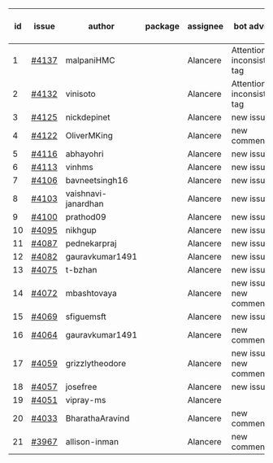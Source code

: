 | id | issue | author | package | assignee | bot advice | created date of issue | target release date | date from target |
| ------ | ------ | ------ | ------ | ------ | ------ | ------ | ------ | :-----: |
| 1 | [#4137](https://github.com/Azure/sdk-release-request/issues/4137) | malpaniHMC |  | Alancere | Attention to inconsistent tag | 05-05 | 05-26 |  |
| 2 | [#4132](https://github.com/Azure/sdk-release-request/issues/4132) | vinisoto |  | Alancere | Attention to inconsistent tag | 05-05 | 05-26 |  |
| 3 | [#4125](https://github.com/Azure/sdk-release-request/issues/4125) | nickdepinet |  | Alancere | new issue. | 05-04 | 05-26 |  |
| 4 | [#4122](https://github.com/Azure/sdk-release-request/issues/4122) | OliverMKing |  | Alancere | new comment. | 05-01 | 05-26 |  |
| 5 | [#4116](https://github.com/Azure/sdk-release-request/issues/4116) | abhayohri |  | Alancere | new issue. | 05-01 | 05-26 |  |
| 6 | [#4113](https://github.com/Azure/sdk-release-request/issues/4113) | vinhms |  | Alancere | new issue. | 04-28 | 05-26 |  |
| 7 | [#4106](https://github.com/Azure/sdk-release-request/issues/4106) | bavneetsingh16 |  | Alancere | new issue. | 04-28 | 05-26 |  |
| 8 | [#4103](https://github.com/Azure/sdk-release-request/issues/4103) | vaishnavi-janardhan |  | Alancere | new issue. | 04-27 | 05-26 |  |
| 9 | [#4100](https://github.com/Azure/sdk-release-request/issues/4100) | prathod09 |  | Alancere | new issue. | 04-26 | 05-26 |  |
| 10 | [#4095](https://github.com/Azure/sdk-release-request/issues/4095) | nikhgup |  | Alancere | new issue. | 04-26 | 05-26 |  |
| 11 | [#4087](https://github.com/Azure/sdk-release-request/issues/4087) | pednekarpraj |  | Alancere | new issue. | 04-25 | 05-26 |  |
| 12 | [#4082](https://github.com/Azure/sdk-release-request/issues/4082) | gauravkumar1491 |  | Alancere | new issue. | 04-24 | 05-26 |  |
| 13 | [#4075](https://github.com/Azure/sdk-release-request/issues/4075) | t-bzhan |  | Alancere | new issue. | 04-23 | 05-26 |  |
| 14 | [#4072](https://github.com/Azure/sdk-release-request/issues/4072) | mbashtovaya |  | Alancere | new issue. new comment. | 04-21 | 05-26 |  |
| 15 | [#4069](https://github.com/Azure/sdk-release-request/issues/4069) | sfiguemsft |  | Alancere | new issue. | 04-20 | 05-26 |  |
| 16 | [#4064](https://github.com/Azure/sdk-release-request/issues/4064) | gauravkumar1491 |  | Alancere | new comment. | 04-18 | 05-26 |  |
| 17 | [#4059](https://github.com/Azure/sdk-release-request/issues/4059) | grizzlytheodore |  | Alancere | new issue. new comment. | 04-18 | 05-26 |  |
| 18 | [#4057](https://github.com/Azure/sdk-release-request/issues/4057) | josefree |  | Alancere | new issue. | 04-18 | 05-26 |  |
| 19 | [#4051](https://github.com/Azure/sdk-release-request/issues/4051) | vipray-ms |  | Alancere |  | 04-17 | 05-26 |  |
| 20 | [#4033](https://github.com/Azure/sdk-release-request/issues/4033) | BharathaAravind |  | Alancere | new comment. | 04-12 | 04-28 |  |
| 21 | [#3967](https://github.com/Azure/sdk-release-request/issues/3967) | allison-inman |  | Alancere | new comment. | 03-22 | 04-28 |  |
